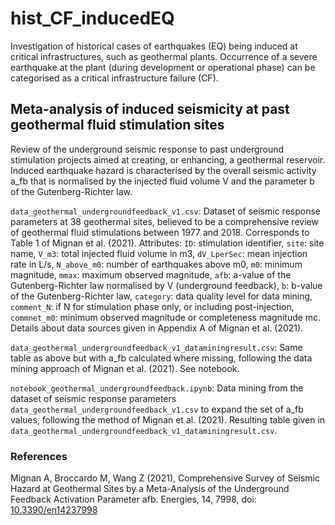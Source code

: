 # hist_CF_inducedEQ

Investigation of historical cases of earthquakes (EQ) being induced at critical infrastructures, such as geothermal plants. Occurrence of a severe earthquake at the plant (during development or operational phase) can be categorised as a critical infrastructure failure (CF).

## Meta-analysis of induced seismicity at past geothermal fluid stimulation sites
Review of the underground seismic response to past underground stimulation projects aimed at creating, or enhancing, a geothermal reservoir. Induced earthquake hazard is characterised by the overall seismic activity a_fb that is normalised by the injected fluid volume V and the parameter b of the Gutenberg-Richter law.

`data_geothermal_undergroundfeedback_v1.csv`: Dataset of seismic response parameters at 38 geothermal sites, believed to be a comprehensive review of geothermal fluid stimulations between 1977 and 2018. Corresponds to Table 1 of Mignan et al. (2021). Attributes: `ID`: stimulation identifier, `site`: site name, `V_m3`: total injected fluid volume in m3, `dV_LperSec`: mean injection rate in L/s, `N_above_m0`: number of earthquakes above m0, `m0`: minimum magnitude, `mmax`: maximum observed magnitude, `afb`: a-value of the Gutenberg-Richter law normalised by V (underground feedback), `b`: b-value of the Gutenberg-Richter law, `category`: data quality level for data mining, `comment_N`: if N for stimulation phase only, or including post-injection, `commnet_m0`: minimum observed magnitude or completeness magnitude mc. Details about data sources given in Appendix A of Mignan et al. (2021).

`data_geothermal_undergroundfeedback_v1_dataminingresult.csv`: Same table as above but with a_fb calculated where missing, following the data mining approach of Mignan et al. (2021). See notebook.

`notebook_geothermal_undergroundfeedback.ipynb`: Data mining from the dataset of seismic response parameters `data_geothermal_undergroundfeedback_v1.csv` to expand the set of a_fb values, following the method of Mignan et al. (2021). Resulting table given in `data_geothermal_undergroundfeedback_v1_dataminingresult.csv`.

### References
Mignan A, Broccardo M, Wang Z (2021), Comprehensive Survey of Seismic Hazard at Geothermal Sites by a Meta-Analysis of the Underground Feedback Activation Parameter afb. Energies, 14, 7998, doi: [10.3390/en14237998](https://www.mdpi.com/1996-1073/14/23/7998)